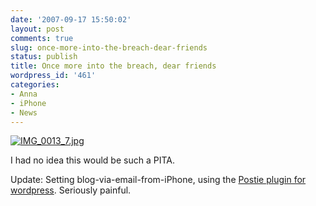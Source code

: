 ```yaml
---
date: '2007-09-17 15:50:02'
layout: post
comments: true
slug: once-more-into-the-breach-dear-friends
status: publish
title: Once more into the breach, dear friends
wordpress_id: '461'
categories:
- Anna
- iPhone
- News
---
```





[](http://www.phfactor.net/wp/wp-photos/20070917-155002-1.jpg)




[![IMG_0013_7.jpg](http://www.phfactor.net/wp/wp-photos/thumb.20070917-155002-1.jpg)](http://www.phfactor.net/wp/wp-photos/20070917-155002-1.jpg)


I had no idea this would be such a PITA.

Update: Setting blog-via-email-from-iPhone, using the [Postie plugin for wordpress](http://www.economysizegeek.com/?page_id=395). Seriously painful.
